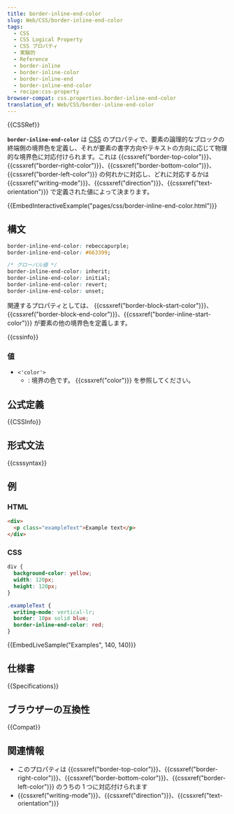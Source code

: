 ```yaml
---
title: border-inline-end-color
slug: Web/CSS/border-inline-end-color
tags:
  - CSS
  - CSS Logical Property
  - CSS プロパティ
  - 実験的
  - Reference
  - border-inline
  - border-inline-color
  - border-inline-end
  - border-inline-end-color
  - recipe:css-property
browser-compat: css.properties.border-inline-end-color
translation_of: Web/CSS/border-inline-end-color
---
```

{{CSSRef}}

**`border-inline-end-color`** は [CSS](/ja/docs/Web/CSS) のプロパティで、要素の論理的なブロックの終端側の境界色を定義し、それが要素の書字方向やテキストの方向に応じて物理的な境界色に対応付けられます。これは {{cssxref("border-top-color")}}、{{cssxref("border-right-color")}}、{{cssxref("border-bottom-color")}}、{{cssxref("border-left-color")}} の何れかに対応し、どれに対応するかは {{cssxref("writing-mode")}}、{{cssxref("direction")}}、{{cssxref("text-orientation")}} で定義された値によって決まります。

{{EmbedInteractiveExample("pages/css/border-inline-end-color.html")}}

## 構文

```css
border-inline-end-color: rebeccapurple;
border-inline-end-color: #663399;

/* グローバル値 */
border-inline-end-color: inherit;
border-inline-end-color: initial;
border-inline-end-color: revert;
border-inline-end-color: unset;
```

関連するプロパティとしては、 {{cssxref("border-block-start-color")}}、{{cssxref("border-block-end-color")}}、{{cssxref("border-inline-start-color")}} が要素の他の境界色を定義します。

{{cssinfo}}

### 値

- `<'color'>`
  - : 境界の色です。 {{cssxref("color")}} を参照してください。

## 公式定義

{{CSSInfo}}

## 形式文法

{{csssyntax}}

<h2 id="Examples">例</h2>

### HTML

```html
<div>
  <p class="exampleText">Example text</p>
</div>
```

### CSS

```css
div {
  background-color: yellow;
  width: 120px;
  height: 120px;
}

.exampleText {
  writing-mode: vertical-lr;
  border: 10px solid blue;
  border-inline-end-color: red;
}
```

{{EmbedLiveSample("Examples", 140, 140)}}

## 仕様書

{{Specifications}}

## ブラウザーの互換性

{{Compat}}

## 関連情報

- このプロパティは {{cssxref("border-top-color")}}、{{cssxref("border-right-color")}}、{{cssxref("border-bottom-color")}}、{{cssxref("border-left-color")}} のうちの 1 つに対応付けられます
- {{cssxref("writing-mode")}}、{{cssxref("direction")}}、{{cssxref("text-orientation")}}
